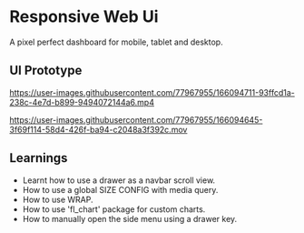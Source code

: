 # Responsive Web Ui

A pixel perfect dashboard for mobile, tablet and desktop.

## UI Prototype

https://user-images.githubusercontent.com/77967955/166094711-93ffcd1a-238c-4e7d-b899-9494072144a6.mp4

https://user-images.githubusercontent.com/77967955/166094645-3f69f114-58d4-426f-ba94-c2048a3f392c.mov

## Learnings

- Learnt how to use a drawer as a navbar scroll view.
- How to use a global SIZE CONFIG with media query.
- How to use WRAP.
- How to use 'fl_chart' package for custom charts.
- How to manually open the side menu using a drawer key.
